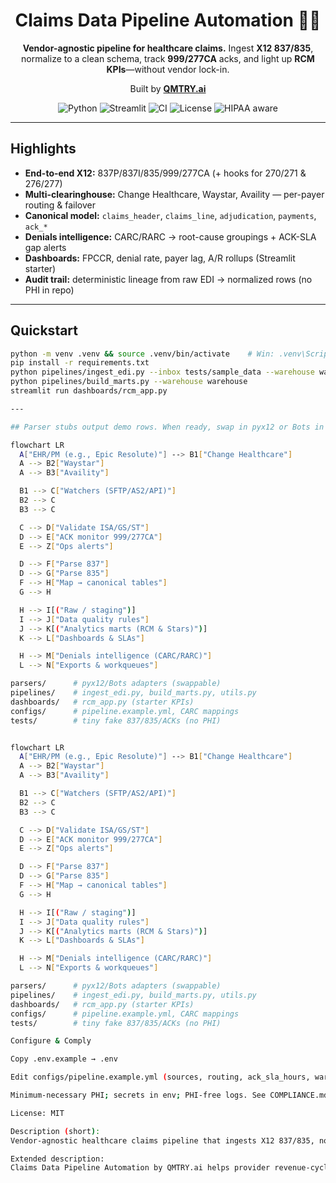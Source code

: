 <h1 align="center">Claims Data Pipeline Automation 🚀💉</h1>
<p align="center"><strong>Vendor-agnostic pipeline for healthcare claims.</strong> Ingest <strong>X12 837/835</strong>, normalize to a clean schema, track <strong>999/277CA</strong> acks, and light up <strong>RCM KPIs</strong>—without vendor lock-in.</p>
<p align="center">Built by <a href="https://qmtry.ai"><strong>QMTRY.ai</strong></a></p>

<p align="center">
  <img alt="Python" src="https://img.shields.io/badge/Python-3.11%2B-3776AB?logo=python&logoColor=white">
  <img alt="Streamlit" src="https://img.shields.io/badge/Streamlit-Dashboard-FF4B4B?logo=streamlit&logoColor=white">
  <img alt="CI" src="https://img.shields.io/badge/GitHub%20Actions-CI-2088FF?logo=githubactions&logoColor=white">
  <img alt="License" src="https://img.shields.io/badge/License-MIT-2EA44F">
  <img alt="HIPAA aware" src="https://img.shields.io/badge/HIPAA-aware-0F766E">
</p>

---

## Highlights
- **End-to-end X12:** 837P/837I/835/999/277CA (+ hooks for 270/271 & 276/277)
- **Multi-clearinghouse:** Change Healthcare, Waystar, Availity — per-payer routing & failover
- **Canonical model:** `claims_header`, `claims_line`, `adjudication`, `payments`, `ack_*`
- **Denials intelligence:** CARC/RARC → root-cause groupings + ACK-SLA gap alerts
- **Dashboards:** FPCCR, denial rate, payer lag, A/R rollups (Streamlit starter)
- **Audit trail:** deterministic lineage from raw EDI → normalized rows (no PHI in repo)

---

## Quickstart
```bash
python -m venv .venv && source .venv/bin/activate    # Win: .venv\Scripts\activate
pip install -r requirements.txt
python pipelines/ingest_edi.py --inbox tests/sample_data --warehouse warehouse
python pipelines/build_marts.py --warehouse warehouse
streamlit run dashboards/rcm_app.py

---

## Parser stubs output demo rows. When ready, swap in pyx12 or Bots in parsers/ and update requirements.txt.

flowchart LR
  A["EHR/PM (e.g., Epic Resolute)"] --> B1["Change Healthcare"]
  A --> B2["Waystar"]
  A --> B3["Availity"]

  B1 --> C["Watchers (SFTP/AS2/API)"]
  B2 --> C
  B3 --> C

  C --> D["Validate ISA/GS/ST"]
  D --> E["ACK monitor 999/277CA"]
  E --> Z["Ops alerts"]

  D --> F["Parse 837"]
  D --> G["Parse 835"]
  F --> H["Map → canonical tables"]
  G --> H

  H --> I[("Raw / staging")]
  I --> J["Data quality rules"]
  J --> K[("Analytics marts (RCM & Stars)")]
  K --> L["Dashboards & SLAs"]

  H --> M["Denials intelligence (CARC/RARC)"]
  L --> N["Exports & workqueues"]

parsers/      # pyx12/Bots adapters (swappable)
pipelines/    # ingest_edi.py, build_marts.py, utils.py
dashboards/   # rcm_app.py (starter KPIs)
configs/      # pipeline.example.yml, CARC mappings
tests/        # tiny fake 837/835/ACKs (no PHI)


flowchart LR
  A["EHR/PM (e.g., Epic Resolute)"] --> B1["Change Healthcare"]
  A --> B2["Waystar"]
  A --> B3["Availity"]

  B1 --> C["Watchers (SFTP/AS2/API)"]
  B2 --> C
  B3 --> C

  C --> D["Validate ISA/GS/ST"]
  D --> E["ACK monitor 999/277CA"]
  E --> Z["Ops alerts"]

  D --> F["Parse 837"]
  D --> G["Parse 835"]
  F --> H["Map → canonical tables"]
  G --> H

  H --> I[("Raw / staging")]
  I --> J["Data quality rules"]
  J --> K[("Analytics marts (RCM & Stars)")]
  K --> L["Dashboards & SLAs"]

  H --> M["Denials intelligence (CARC/RARC)"]
  L --> N["Exports & workqueues"]

parsers/      # pyx12/Bots adapters (swappable)
pipelines/    # ingest_edi.py, build_marts.py, utils.py
dashboards/   # rcm_app.py (starter KPIs)
configs/      # pipeline.example.yml, CARC mappings
tests/        # tiny fake 837/835/ACKs (no PHI)

Configure & Comply

Copy .env.example → .env

Edit configs/pipeline.example.yml (sources, routing, ack_sla_hours, warehouse path)

Minimum-necessary PHI; secrets in env; PHI-free logs. See COMPLIANCE.md & SECURITY.md

License: MIT

Description (short):
Vendor-agnostic healthcare claims pipeline that ingests X12 837/835, normalizes to analytics tables, tracks 999/277CA, and powers RCM dashboards—HIPAA-aware, no PHI.

Extended description:
Claims Data Pipeline Automation by QMTRY.ai helps provider revenue-cycle teams ingest healthcare EDI (X12 837/835) from clearinghouses like Change Healthcare, Waystar, and Availity; validate envelopes and 999/277CA acknowledgments; and normalize claims into a clean canonical schema (claims_header, claims_line, adjudication, payments, ack_*). It includes a Streamlit dashboard for FPCCR, denial rate, payer lag, and A/R rollups, plus CARC/RARC-based denials intelligence. Multi-clearinghouse ready, vendor-agnostic, and HIPAA-aware (no PHI included)—ideal for provider RCM teams building resilient, audit-ready pipelines.
